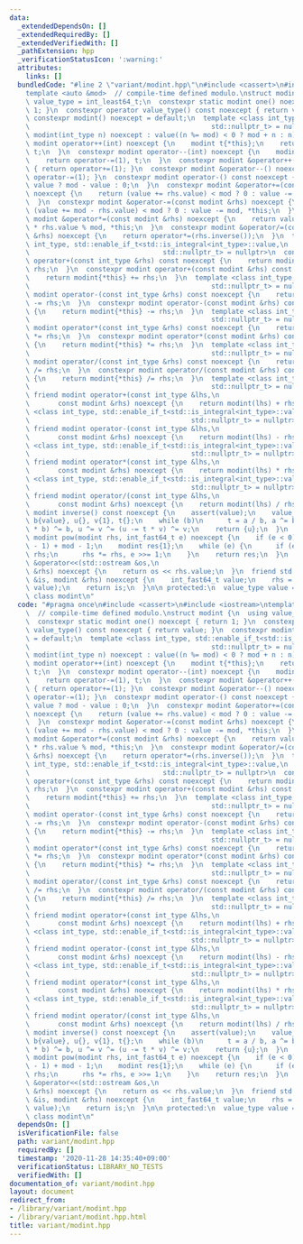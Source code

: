 ```yaml
---
data:
  _extendedDependsOn: []
  _extendedRequiredBy: []
  _extendedVerifiedWith: []
  _pathExtension: hpp
  _verificationStatusIcon: ':warning:'
  attributes:
    links: []
  bundledCode: "#line 2 \"variant/modint.hpp\"\n#include <cassert>\n#include <iostream>\n\
    template <auto &mod>  // compile-time defined modulo.\nstruct modint {\n  using\
    \ value_type = int_least64_t;\n  constexpr static modint one() noexcept { return\
    \ 1; }\n  constexpr operator value_type() const noexcept { return value; }\n \
    \ constexpr modint() noexcept = default;\n  template <class int_type, std::enable_if_t<std::is_integral<int_type>::value,\n\
    \                                             std::nullptr_t> = nullptr>\n  constexpr\
    \ modint(int_type n) noexcept : value((n %= mod) < 0 ? mod + n : n) {}\n  constexpr\
    \ modint operator++(int) noexcept {\n    modint t{*this};\n    return operator+=(1),\
    \ t;\n  }\n  constexpr modint operator--(int) noexcept {\n    modint t{*this};\n\
    \    return operator-=(1), t;\n  }\n  constexpr modint &operator++() noexcept\
    \ { return operator+=(1); }\n  constexpr modint &operator--() noexcept { return\
    \ operator-=(1); }\n  constexpr modint operator-() const noexcept {\n    return\
    \ value ? mod - value : 0;\n  }\n  constexpr modint &operator+=(const modint &rhs)\
    \ noexcept {\n    return (value += rhs.value) < mod ? 0 : value -= mod, *this;\n\
    \  }\n  constexpr modint &operator-=(const modint &rhs) noexcept {\n    return\
    \ (value += mod - rhs.value) < mod ? 0 : value -= mod, *this;\n  }\n  constexpr\
    \ modint &operator*=(const modint &rhs) noexcept {\n    return value = (int_fast64_t)value\
    \ * rhs.value % mod, *this;\n  }\n  constexpr modint &operator/=(const modint\
    \ &rhs) noexcept {\n    return operator*=(rhs.inverse());\n  }\n  template <class\
    \ int_type, std::enable_if_t<std::is_integral<int_type>::value,\n            \
    \                                 std::nullptr_t> = nullptr>\n  constexpr modint\
    \ operator+(const int_type &rhs) const noexcept {\n    return modint{*this} +=\
    \ rhs;\n  }\n  constexpr modint operator+(const modint &rhs) const noexcept {\n\
    \    return modint{*this} += rhs;\n  }\n  template <class int_type, std::enable_if_t<std::is_integral<int_type>::value,\n\
    \                                             std::nullptr_t> = nullptr>\n  constexpr\
    \ modint operator-(const int_type &rhs) const noexcept {\n    return modint{*this}\
    \ -= rhs;\n  }\n  constexpr modint operator-(const modint &rhs) const noexcept\
    \ {\n    return modint{*this} -= rhs;\n  }\n  template <class int_type, std::enable_if_t<std::is_integral<int_type>::value,\n\
    \                                             std::nullptr_t> = nullptr>\n  constexpr\
    \ modint operator*(const int_type &rhs) const noexcept {\n    return modint{*this}\
    \ *= rhs;\n  }\n  constexpr modint operator*(const modint &rhs) const noexcept\
    \ {\n    return modint{*this} *= rhs;\n  }\n  template <class int_type, std::enable_if_t<std::is_integral<int_type>::value,\n\
    \                                             std::nullptr_t> = nullptr>\n  constexpr\
    \ modint operator/(const int_type &rhs) const noexcept {\n    return modint{*this}\
    \ /= rhs;\n  }\n  constexpr modint operator/(const modint &rhs) const noexcept\
    \ {\n    return modint{*this} /= rhs;\n  }\n  template <class int_type, std::enable_if_t<std::is_integral<int_type>::value,\n\
    \                                             std::nullptr_t> = nullptr>\n  constexpr\
    \ friend modint operator+(const int_type &lhs,\n                             \
    \       const modint &rhs) noexcept {\n    return modint(lhs) + rhs;\n  }\n  template\
    \ <class int_type, std::enable_if_t<std::is_integral<int_type>::value,\n     \
    \                                        std::nullptr_t> = nullptr>\n  constexpr\
    \ friend modint operator-(const int_type &lhs,\n                             \
    \       const modint &rhs) noexcept {\n    return modint(lhs) - rhs;\n  }\n  template\
    \ <class int_type, std::enable_if_t<std::is_integral<int_type>::value,\n     \
    \                                        std::nullptr_t> = nullptr>\n  constexpr\
    \ friend modint operator*(const int_type &lhs,\n                             \
    \       const modint &rhs) noexcept {\n    return modint(lhs) * rhs;\n  }\n  template\
    \ <class int_type, std::enable_if_t<std::is_integral<int_type>::value,\n     \
    \                                        std::nullptr_t> = nullptr>\n  constexpr\
    \ friend modint operator/(const int_type &lhs,\n                             \
    \       const modint &rhs) noexcept {\n    return modint(lhs) / rhs;\n  }\n  constexpr\
    \ modint inverse() const noexcept {\n    assert(value);\n    value_type a{mod},\
    \ b{value}, u{}, v{1}, t{};\n    while (b)\n      t = a / b, a ^= b ^= (a -= t\
    \ * b) ^= b, u ^= v ^= (u -= t * v) ^= v;\n    return {u};\n  }\n  constexpr static\
    \ modint pow(modint rhs, int_fast64_t e) noexcept {\n    if (e < 0) e = e % (mod\
    \ - 1) + mod - 1;\n    modint res{1};\n    while (e) {\n      if (e & 1) res *=\
    \ rhs;\n      rhs *= rhs, e >>= 1;\n    }\n    return res;\n  }\n  friend std::ostream\
    \ &operator<<(std::ostream &os,\n                                  const modint\
    \ &rhs) noexcept {\n    return os << rhs.value;\n  }\n  friend std::istream &operator>>(std::istream\
    \ &is, modint &rhs) noexcept {\n    int_fast64_t value;\n    rhs = (is >> value,\
    \ value);\n    return is;\n  }\n\n protected:\n  value_type value = 0;\n};  //\
    \ class modint\n"
  code: "#pragma once\n#include <cassert>\n#include <iostream>\ntemplate <auto &mod>\
    \  // compile-time defined modulo.\nstruct modint {\n  using value_type = int_least64_t;\n\
    \  constexpr static modint one() noexcept { return 1; }\n  constexpr operator\
    \ value_type() const noexcept { return value; }\n  constexpr modint() noexcept\
    \ = default;\n  template <class int_type, std::enable_if_t<std::is_integral<int_type>::value,\n\
    \                                             std::nullptr_t> = nullptr>\n  constexpr\
    \ modint(int_type n) noexcept : value((n %= mod) < 0 ? mod + n : n) {}\n  constexpr\
    \ modint operator++(int) noexcept {\n    modint t{*this};\n    return operator+=(1),\
    \ t;\n  }\n  constexpr modint operator--(int) noexcept {\n    modint t{*this};\n\
    \    return operator-=(1), t;\n  }\n  constexpr modint &operator++() noexcept\
    \ { return operator+=(1); }\n  constexpr modint &operator--() noexcept { return\
    \ operator-=(1); }\n  constexpr modint operator-() const noexcept {\n    return\
    \ value ? mod - value : 0;\n  }\n  constexpr modint &operator+=(const modint &rhs)\
    \ noexcept {\n    return (value += rhs.value) < mod ? 0 : value -= mod, *this;\n\
    \  }\n  constexpr modint &operator-=(const modint &rhs) noexcept {\n    return\
    \ (value += mod - rhs.value) < mod ? 0 : value -= mod, *this;\n  }\n  constexpr\
    \ modint &operator*=(const modint &rhs) noexcept {\n    return value = (int_fast64_t)value\
    \ * rhs.value % mod, *this;\n  }\n  constexpr modint &operator/=(const modint\
    \ &rhs) noexcept {\n    return operator*=(rhs.inverse());\n  }\n  template <class\
    \ int_type, std::enable_if_t<std::is_integral<int_type>::value,\n            \
    \                                 std::nullptr_t> = nullptr>\n  constexpr modint\
    \ operator+(const int_type &rhs) const noexcept {\n    return modint{*this} +=\
    \ rhs;\n  }\n  constexpr modint operator+(const modint &rhs) const noexcept {\n\
    \    return modint{*this} += rhs;\n  }\n  template <class int_type, std::enable_if_t<std::is_integral<int_type>::value,\n\
    \                                             std::nullptr_t> = nullptr>\n  constexpr\
    \ modint operator-(const int_type &rhs) const noexcept {\n    return modint{*this}\
    \ -= rhs;\n  }\n  constexpr modint operator-(const modint &rhs) const noexcept\
    \ {\n    return modint{*this} -= rhs;\n  }\n  template <class int_type, std::enable_if_t<std::is_integral<int_type>::value,\n\
    \                                             std::nullptr_t> = nullptr>\n  constexpr\
    \ modint operator*(const int_type &rhs) const noexcept {\n    return modint{*this}\
    \ *= rhs;\n  }\n  constexpr modint operator*(const modint &rhs) const noexcept\
    \ {\n    return modint{*this} *= rhs;\n  }\n  template <class int_type, std::enable_if_t<std::is_integral<int_type>::value,\n\
    \                                             std::nullptr_t> = nullptr>\n  constexpr\
    \ modint operator/(const int_type &rhs) const noexcept {\n    return modint{*this}\
    \ /= rhs;\n  }\n  constexpr modint operator/(const modint &rhs) const noexcept\
    \ {\n    return modint{*this} /= rhs;\n  }\n  template <class int_type, std::enable_if_t<std::is_integral<int_type>::value,\n\
    \                                             std::nullptr_t> = nullptr>\n  constexpr\
    \ friend modint operator+(const int_type &lhs,\n                             \
    \       const modint &rhs) noexcept {\n    return modint(lhs) + rhs;\n  }\n  template\
    \ <class int_type, std::enable_if_t<std::is_integral<int_type>::value,\n     \
    \                                        std::nullptr_t> = nullptr>\n  constexpr\
    \ friend modint operator-(const int_type &lhs,\n                             \
    \       const modint &rhs) noexcept {\n    return modint(lhs) - rhs;\n  }\n  template\
    \ <class int_type, std::enable_if_t<std::is_integral<int_type>::value,\n     \
    \                                        std::nullptr_t> = nullptr>\n  constexpr\
    \ friend modint operator*(const int_type &lhs,\n                             \
    \       const modint &rhs) noexcept {\n    return modint(lhs) * rhs;\n  }\n  template\
    \ <class int_type, std::enable_if_t<std::is_integral<int_type>::value,\n     \
    \                                        std::nullptr_t> = nullptr>\n  constexpr\
    \ friend modint operator/(const int_type &lhs,\n                             \
    \       const modint &rhs) noexcept {\n    return modint(lhs) / rhs;\n  }\n  constexpr\
    \ modint inverse() const noexcept {\n    assert(value);\n    value_type a{mod},\
    \ b{value}, u{}, v{1}, t{};\n    while (b)\n      t = a / b, a ^= b ^= (a -= t\
    \ * b) ^= b, u ^= v ^= (u -= t * v) ^= v;\n    return {u};\n  }\n  constexpr static\
    \ modint pow(modint rhs, int_fast64_t e) noexcept {\n    if (e < 0) e = e % (mod\
    \ - 1) + mod - 1;\n    modint res{1};\n    while (e) {\n      if (e & 1) res *=\
    \ rhs;\n      rhs *= rhs, e >>= 1;\n    }\n    return res;\n  }\n  friend std::ostream\
    \ &operator<<(std::ostream &os,\n                                  const modint\
    \ &rhs) noexcept {\n    return os << rhs.value;\n  }\n  friend std::istream &operator>>(std::istream\
    \ &is, modint &rhs) noexcept {\n    int_fast64_t value;\n    rhs = (is >> value,\
    \ value);\n    return is;\n  }\n\n protected:\n  value_type value = 0;\n};  //\
    \ class modint\n"
  dependsOn: []
  isVerificationFile: false
  path: variant/modint.hpp
  requiredBy: []
  timestamp: '2020-11-28 14:35:40+09:00'
  verificationStatus: LIBRARY_NO_TESTS
  verifiedWith: []
documentation_of: variant/modint.hpp
layout: document
redirect_from:
- /library/variant/modint.hpp
- /library/variant/modint.hpp.html
title: variant/modint.hpp
---
```

